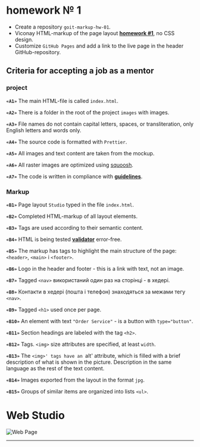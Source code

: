 # homework № 1

- Create a repository `goit-markup-hw-01`.
- Viconay HTML-markup of the page layout
  [**homework #1**](<https://www.figma.com/file/Kr5Q4EVrEAqpOWko4QeEJb/Web-Studio-(Version-4.0)?type=design&node-id=0-1&mode=design&t=84PbudrCNmZLKWOy-0>),
  no CSS design.
- Customize `GitHub Pages` and add a link to the live page in the header
  GitHub-repository.

## Criteria for accepting a job as a mentor

### project

**`«A1»`** The main HTML-file is called `index.html`.

**`«A2»`** There is a folder in the root of the project `images` with images.

**`«A3»`** File names do not contain capital letters, spaces, or transliteration, only
English letters and words only.

**`«A4»`** The source code is formatted with `Prettier`.

**`«A5»`** All images and text content are taken from the mockup.

**`«A6»`** All raster images are optimized using
[squoosh](https://squoosh.app/).

**`«A7»`** The code is written in compliance with [**guidelines**](https://codeguide.co/).

### Markup

**`«B1»`** Page layout `Studio` typed in the file `index.html`.

**`«B2»`** Completed HTML-markup of all layout elements.

**`«B3»`** Tags are used according to their semantic content.

**`«B4»`** HTML is being tested
[**validator**](http://validator.w3.org/nu/) error-free.

**`«B5»`** The markup has tags to highlight the main structure of the page:
`<header>`, `<main>` і `<footer>`.

**`«B6»`** Logo in the header and footer - this is a link with text, not an image.

**`«B7»`** Tagged `<nav>` використаний один раз на сторінці - в хедері.

**`«B8»`** Контакти в хедері (пошта і телефон) знаходяться за межами тегу
`<nav>`.

**`«B9»`** Tagged `<h1>` used once per page.

**`«B10»`** An element with text `"Order Service"` - is a button with `type="button"`.

**`«B11»`** Section headings are labeled with the tag `<h2>`.

**`«B12»`** Tags. `<img>` size attributes are specified, at least `width`.

**`«B13»`** The `<img>' tags have an `alt' attribute, which is filled with a brief description of
what is shown in the picture. Description in the same language as the rest of the text content.

**`«B14»`** Images exported from the layout in the format `jpg`.

**`«B15»`** Groups of similar items are organized into lists `<ul>`.

# Web Studio

![Web Page](./images/screencapture.png)

---
